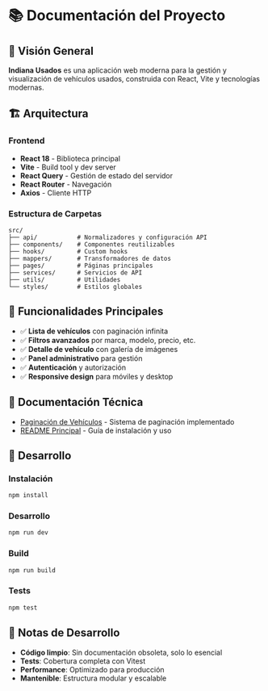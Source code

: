# 📚 Documentación del Proyecto

## 🎯 Visión General

**Indiana Usados** es una aplicación web moderna para la gestión y visualización de vehículos usados, construida con React, Vite y tecnologías modernas.

## 🏗️ Arquitectura

### Frontend
- **React 18** - Biblioteca principal
- **Vite** - Build tool y dev server
- **React Query** - Gestión de estado del servidor
- **React Router** - Navegación
- **Axios** - Cliente HTTP

### Estructura de Carpetas
```
src/
├── api/           # Normalizadores y configuración API
├── components/    # Componentes reutilizables
├── hooks/         # Custom hooks
├── mappers/       # Transformadores de datos
├── pages/         # Páginas principales
├── services/      # Servicios de API
├── utils/         # Utilidades
└── styles/        # Estilos globales
```

## 🚀 Funcionalidades Principales

- ✅ **Lista de vehículos** con paginación infinita
- ✅ **Filtros avanzados** por marca, modelo, precio, etc.
- ✅ **Detalle de vehículo** con galería de imágenes
- ✅ **Panel administrativo** para gestión
- ✅ **Autenticación** y autorización
- ✅ **Responsive design** para móviles y desktop

## 📖 Documentación Técnica

- [Paginación de Vehículos](./PAGINACION_VEHICULOS.md) - Sistema de paginación implementado
- [README Principal](../README.md) - Guía de instalación y uso

## 🔧 Desarrollo

### Instalación
```bash
npm install
```

### Desarrollo
```bash
npm run dev
```

### Build
```bash
npm run build
```

### Tests
```bash
npm test
```

## 📝 Notas de Desarrollo

- **Código limpio**: Sin documentación obsoleta, solo lo esencial
- **Tests**: Cobertura completa con Vitest
- **Performance**: Optimizado para producción
- **Mantenible**: Estructura modular y escalable
